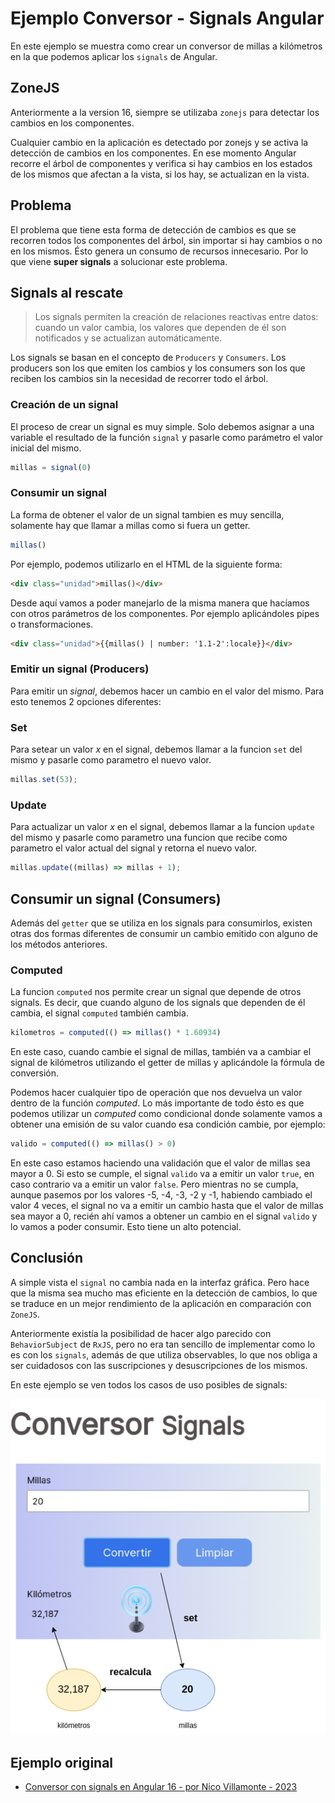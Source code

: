 # Ejemplo Conversor - Signals Angular

En este ejemplo se muestra como crear un conversor de millas a kilómetros en la que podemos aplicar los `signals` de Angular.

## ZoneJS

Anteriormente a la version 16, siempre se utilizaba `zonejs` para detectar los cambios en los componentes.

Cualquier cambio en la aplicación es detectado por zonejs y se activa la detección de cambios en los componentes. En ese momento Angular recorre el árbol de componentes y verifica si hay cambios en los estados de los mismos que afectan a la vista, si los hay, se actualizan en la vista.

## Problema

El problema que tiene esta forma de detección de cambios es que se recorren todos los componentes del árbol, sin importar si hay cambios o no en los mismos. Ésto genera un consumo de recursos innecesario. Por lo que viene **super signals** a solucionar este problema.


## Signals al rescate

> Los signals permiten la creación de relaciones reactivas entre datos: cuando un valor cambia, los valores que dependen de él son notificados y se actualizan automáticamente.

Los signals se basan en el concepto de `Producers` y `Consumers`. Los producers son los que emiten los cambios y los consumers son los que reciben los cambios sin la necesidad de recorrer todo el árbol.

### Creación de un signal

El proceso de crear un signal es muy simple. Solo debemos asignar a una variable el resultado de la función `signal` y pasarle como parámetro el valor inicial del mismo.

``` typescript
millas = signal(0)
```

### Consumir un signal

La forma de obtener el valor de un signal tambien es muy sencilla, solamente hay que llamar a millas como si fuera un getter.

``` typescript
millas()
```

Por ejemplo, podemos utilizarlo en el HTML de la siguiente forma:

```html
<div class="unidad">millas()</div>
```

Desde aquí vamos a poder manejarlo de la misma manera que hacíamos con otros parámetros de los componentes. Por ejemplo aplicándoles pipes o transformaciones.

```html
<div class="unidad">{{millas() | number: '1.1-2':locale}}</div>
```

### Emitir un signal (Producers)

Para emitir un _signal_, debemos hacer un cambio en el valor del mismo. Para esto tenemos 2 opciones diferentes:

### Set

Para setear un valor _x_ en el signal, debemos llamar a la funcion `set` del mismo y pasarle como parametro el nuevo valor.

``` typescript
millas.set(53);
```

### Update

Para actualizar un valor _x_ en el signal, debemos llamar a la funcion `update` del mismo y pasarle como parametro una funcion que recibe como parametro el valor actual del signal y retorna el nuevo valor.

```ts
millas.update((millas) => millas + 1);
```


## Consumir un signal (Consumers)

Además del `getter` que se utiliza en los signals para consumirlos, existen otras dos formas diferentes de consumir un cambio emitido con alguno de los métodos anteriores.

### Computed

La funcion `computed` nos permite crear un signal que depende de otros signals. Es decir, que cuando alguno de los signals que dependen de él cambia, el signal `computed` también cambia.

```ts
kilometros = computed(() => millas() * 1.60934)
```

En este caso, cuando cambie el signal de millas, también va a cambiar el signal de kilómetros utilizando el getter de millas y aplicándole la fórmula de conversión.

Podemos hacer cualquier tipo de operación que nos devuelva un valor dentro de la función _computed_. Lo más importante de todo ésto es que podemos utilizar un _computed_ como condicional donde solamente vamos a obtener una emisión de su valor cuando esa condición cambie, por ejemplo:

```ts
valido = computed(() => millas() > 0)
```

En este caso estamos haciendo una validación que el valor de millas sea mayor a 0. Si esto se cumple, el signal `valido` va a emitir un valor `true`, en caso contrario va a emitir un valor `false`. Pero mientras no se cumpla, aunque pasemos por los valores -5, -4, -3, -2 y -1, habiendo cambiado el valor 4 veces, el signal no va a emitir un cambio hasta que el valor de millas sea mayor a 0, recién ahí vamos a obtener un cambio en el signal `valido` y lo vamos a poder consumir. Esto tiene un alto potencial.


## Conclusión

A simple vista el `signal` no cambia nada en la interfaz gráfica. Pero hace que la misma sea mucho mas eficiente en la detección de cambios, lo que se traduce en un mejor rendimiento de la aplicación en comparación con `ZoneJS`.

Anteriormente existía la posibilidad de hacer algo parecido con `BehaviorSubject` de `RxJS`, pero no era tan sencillo de implementar como lo es con los `signals`, además de que utiliza observables, lo que nos obliga a ser cuidadosos con las suscripciones y desuscripciones de los mismos.

En este ejemplo se ven todos los casos de uso posibles de signals:

![signals](./images/conversor-signals.png)


## Ejemplo original

- [Conversor con signals en Angular 16 - por Nico Villamonte - 2023](https://github.com/uqbar-project/eg-conversor-signals-angular)